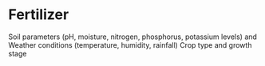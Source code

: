 # Fertilizer
Soil parameters (pH, moisture, nitrogen, phosphorus, potassium levels) and Weather conditions (temperature, humidity, rainfall) Crop type and growth stage

